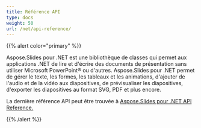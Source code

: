 ```yaml
---
title: Référence API
type: docs
weight: 50
url: /net/api-reference/
---
```


{{% alert color="primary" %}} 

Aspose.Slides pour .NET est une bibliothèque de classes qui permet aux applications .NET de lire et d'écrire des documents de présentation sans utiliser Microsoft PowerPoint® ou d'autres. Aspose.Slides pour .NET permet de gérer le texte, les formes, les tableaux et les animations, d'ajouter de l'audio et de la vidéo aux diapositives, de prévisualiser les diapositives, d'exporter les diapositives au format SVG, PDF et plus encore.

La dernière référence API peut être trouvée à [Aspose.Slides pour .NET API Reference.](https://reference.aspose.com/slides/net)

{{% /alert %}}